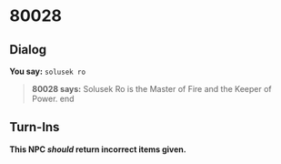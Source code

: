 # 80028
## Dialog

**You say:** `solusek ro`



>**80028 says:** Solusek Ro is the Master of Fire and the Keeper of Power.
end

## Turn-Ins



**This NPC *should* return incorrect items given.**





